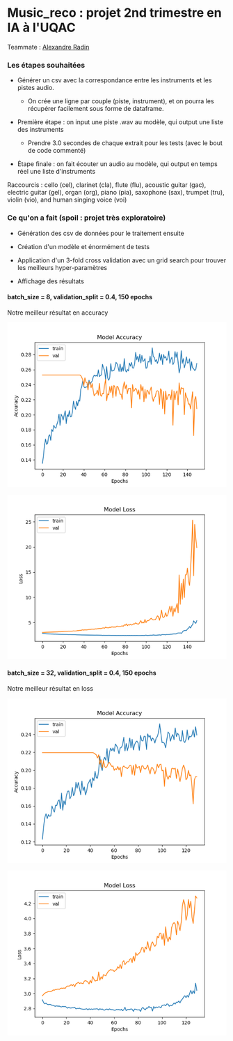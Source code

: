 # Music_reco : projet 2nd trimestre en IA à l'UQAC

Teammate : [Alexandre Radin](https://github.com/AlexandreR4)

### Les étapes souhaitées

- Générer un csv avec la correspondance entre les instruments et les pistes audio.
  - On crée une ligne par couple (piste, instrument), et on pourra les récupérer facilement sous forme de dataframe.
  
- Première étape : on input une piste .wav au modèle, qui output une liste des instruments
  - Prendre 3.0 secondes de chaque extrait pour les tests (avec le bout de code commenté)

- Étape finale : on fait écouter un audio au modèle, qui output en temps réel une liste d'instruments

Raccourcis : cello (cel), clarinet (cla), flute (flu), acoustic guitar (gac), electric guitar (gel), organ (org), piano (pia), saxophone (sax), trumpet (tru), violin (vio), and human singing voice (voi)

### Ce qu'on a fait (spoil : projet très exploratoire)

- Génération des csv de données pour le traitement ensuite

- Création d'un modèle et énormément de tests

- Application d'un 3-fold cross validation avec un grid search pour trouver les meilleurs hyper-paramètres

- Affichage des résultats

#### batch_size = 8, validation_split = 0.4, 150 epochs 

Notre meilleur résultat en accuracy

![bs = 8, vs = 0.4, epochs = 150](./img/model_accuracy_bs8_vs04_150.png)

![bs = 8, vs = 0.4, epochs = 150](./img/model_loss_bs8_vs04_150.png)


#### batch_size = 32, validation_split = 0.4, 150 epochs 

Notre meilleur résultat en loss

![bs = 32, vs = 0.4, epochs = 130](./img/model_accuracy.png)

![bs = 32, vs = 0.4, epochs = 130](./img/model_loss.png)